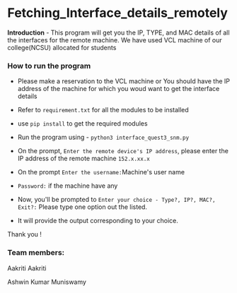 # Fetching_Interface_details_remotely


**Introduction** - This program will get you the IP, TYPE, and MAC details of all the interfaces for the remote machine.
We have used VCL machine of our college(NCSU) allocated for students 


### How to run the program

- Please make a reservation to the VCL machine or You should have the IP address of the machine for which you woud want to get the interface details
- Refer to `requirement.txt` for all the modules to be installed
- use `pip install` to get the required modules
- Run the program using - `python3 interface_quest3_snm.py`

- On the prompt, `Enter the remote device's IP address`, please enter the IP address of the remote machine `152.x.xx.x`
- On the prompt `Enter the username:`Machine's user name
- `Password:` if the machine have any

- Now, you'll be prompted to `Enter your choice - Type?, IP?, MAC?, Exit?:` Please type one option out the listed.
- It will provide the output corresponding to your choice.

Thank you !
### Team members:
Aakriti Aakriti

Ashwin Kumar Muniswamy